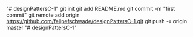 "# designPattersC-1"  git init git add README.md git commit -m "first commit" git remote add origin https://github.com/felipefschwade/designPattersC-1.git git push -u origin master
"# designPattersC-1" 
